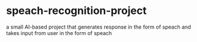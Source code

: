 # speach-recognition-project
a small AI-based project that generates response in the form of speach and takes input from user in the form of speach
